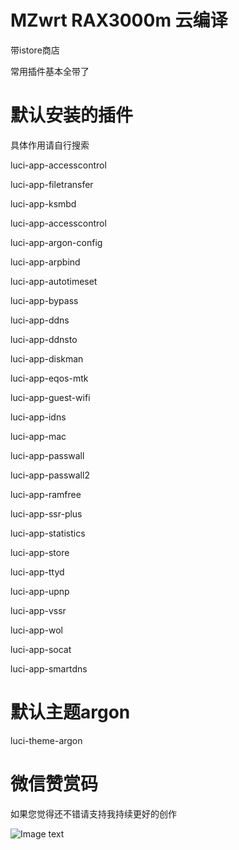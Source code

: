 # MZwrt RAX3000m 云编译

带istore商店

常用插件基本全带了

# 默认安装的插件
具体作用请自行搜索

luci-app-accesscontrol

luci-app-filetransfer

luci-app-ksmbd

luci-app-accesscontrol

luci-app-argon-config

luci-app-arpbind

luci-app-autotimeset

luci-app-bypass

luci-app-ddns

luci-app-ddnsto

luci-app-diskman

luci-app-eqos-mtk

luci-app-guest-wifi

luci-app-idns

luci-app-mac

luci-app-passwall

luci-app-passwall2

luci-app-ramfree

luci-app-ssr-plus

luci-app-statistics

luci-app-store

luci-app-ttyd

luci-app-upnp

luci-app-vssr

luci-app-wol

luci-app-socat

luci-app-smartdns

# 默认主题argon

luci-theme-argon

# 微信赞赏码
如果您觉得还不错请支持我持续更好的创作

![Image text](https://github.com/mzwrt/RAx3000m/blob/1f1223de54bcf87e85471ad04cc8814a6cdee4d9/zanshang.png)
